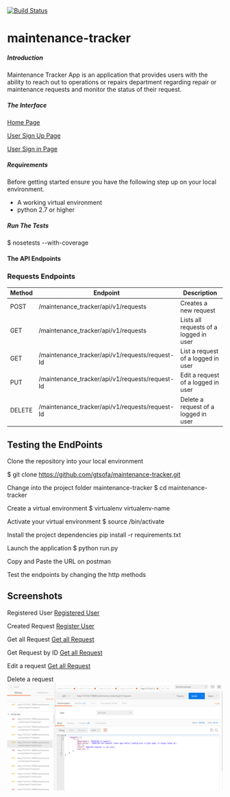 
[![Build Status](https://travis-ci.org/gtsofa/maintenance-tracker.svg?branch=ft-crud-api-endpoints)](https://travis-ci.org/gtsofa/maintenance-tracker)

# maintenance-tracker

##### Introduction
Maintenance Tracker App is an application that provides users with the ability to reach out to operations or repairs department regarding repair or maintenance requests and monitor the status of their request.

##### The Interface
[Home Page](https://gtsofa.github.io/maintenance-tracker/UI/index.html)

[User Sign Up Page](https://gtsofa.github.io/maintenance-tracker/UI/sign_up.html)

[User Sign in Page](https://gtsofa.github.io/maintenance-tracker/UI/sign_in.html)


##### Requirements
Before getting started ensure you have the following step up on your local environment.
* A working virtual environment
* python 2.7 or higher


##### Run The Tests
$ nosetests --with-coverage

#### The API Endpoints

### Requests Endpoints

Method | Endpoint | Description
--- | --- | ---
POST | /maintenance_tracker/api/v1/requests | Creates a new request
GET | /maintenance_tracker/api/v1/requests | Lists all requests of a logged in user
GET | /maintenance_tracker/api/v1/requests/request-Id | List a request of a logged in user
PUT | /maintenance_tracker/api/v1/requests/request-Id | Edit a request of a logged in user
DELETE | /maintenance_tracker/api/v1/requests/request-Id | Delete a request of a logged in user


## Testing the EndPoints

Clone the repository into your local environment 

$ git clone https://github.com/gtsofa/maintenance-tracker.git 

Change into the project folder maintenance-tracker  $ cd maintenance-tracker

Create a virtual environment $ virtualenv virtualenv-name

Activate your virtual environment  $ source <virtualenv-name>/bin/activate

Install the project dependencies pip install -r requirements.txt

Launch the application   $ python run.py

Copy and Paste the URL on postman

Test the endpoints by changing  the http methods

## Screenshots 

Registered User
[Registered User](<img src="/designs/img/mockups/users/register_user.png"/>)

Created Request
[Register User](<img src="/designs/img/mockups/requests/request_created.png" />)

Get all Request
[Get all Request](<img src="/designs/img/mockups/requests/get_all_requests.png" />)

Get Request by ID
[Get all Request](<img src="/designs/img/mockups/requests/get_a_request_by_ID.png" />)

Edit a request
[Get all Request](<img src="/designs/img/mockups/requests/edit_request.png" />)

Delete a request
![Get all Request](https://github.com/gtsofa/maintenance-tracker/blob/ft-crud-api-endpoints/designs/UI/img/mockups/requests/after_delete_request.png "Trial text")





